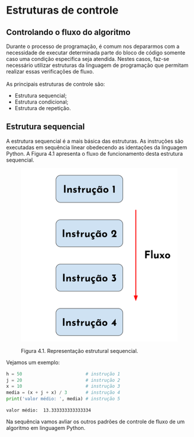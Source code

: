 # Estruturas de controle

## Controlando o fluxo do algoritmo

Durante o processo de programação, é comum nos depararmos com a necessidade de executar determinada parte do bloco de código somente caso uma condição especifica seja atendida. Nestes casos, faz-se necessário utilizar estruturas da linguagem de programação que permitam realizar essas verificações de fluxo.\
\
As principais estruturas de controle são:

* Estrutura sequencial;
* Estrutura condicional;
* Estrutura de repetição.

## Estrutura sequencial

A estrutura sequencial é a mais básica das estruturas. As instruções são executadas em sequência linear obedecendo as identações da linguagem Python. A Figura 4.1 apresenta o fluxo de funcionamento desta estrutura sequencial.

<figure><img src="../.gitbook/assets/fig41.svg" alt=""><figcaption><p>Figura 4.1. Representação estrutural sequencial.</p></figcaption></figure>

Vejamos um exemplo:

```python
h = 50                        # instrução 1
j = 20                        # instrução 2
x = 10                        # instrução 3
media = (x + j + x) / 3       # instrução 4
print('valor médio: ', media) # instrução 5
```

```cmd
valor médio:  13.333333333333334
```

Na sequência vamos avliar os outros padrões de controle de fluxo de um algoritmo em linguagem Python.
